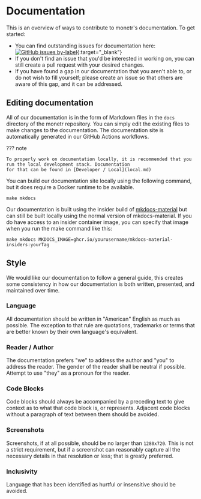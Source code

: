 # Documentation

This is an overview of ways to contribute to monetr's documentation. To get started:

- You can find outstanding issues for documentation
  here: [![GitHub issues by-label](https://img.shields.io/github/issues/monetr/monetr/documentation)](https://github.com/monetr/monetr/issues?q=is%3Aopen+is%3Aissue+label%3Adocumentation){:target="_blank"}
- If you don't find an issue that you'd be interested in working on, you can still create a pull request with your
  desired changes.
- If you have found a gap in our documentation that you aren't able to, or do not wish to fill yourself; please create
  an issue so that others are aware of this gap, and it can be addressed.

## Editing documentation

All of our documentation is in the form of Markdown files in the `docs` directory of the monetr repository. You can
simply edit the existing files to make changes to the documentation. The documentation site is automatically generated
in our GitHub Actions workflows.

??? note

    To properly work on documentation locally, it is recommended that you run the local development stack. Documentation
    for that can be found in [Developer / Local](local.md)

You can build our documentation site locally using the following command, but it does require a Docker runtime to be
available.

```shell title="Shell"
make mkdocs
```

Our documentation is built using the insider build of [mkdocs-material](https://github.com/squidfunk/mkdocs-material)
but can still be built locally using the normal version of mkdocs-material. If you do have access to an insider
container image, you can specify that image when you run the make command like this:

```shell title="Shell"
make mkdocs MKDOCS_IMAGE=ghcr.io/yourusername/mkdocs-material-insiders:yourTag
```

## Style

We would like our documentation to follow a general guide, this creates some consistency in how our documentation is
both written, presented, and maintained over time.

### Language

All documentation should be written in "American" English as much as possible. The exception to that rule are
quotations, trademarks or terms that are better known by their own language's equivalent.

### Reader / Author

The documentation prefers "we" to address the author and "you" to address the reader. The gender of the reader shall be
neutral if possible. Attempt to use "they" as a pronoun for the reader.

### Code Blocks

Code blocks should always be accompanied by a preceding text to give context as to what that code block is, or
represents. Adjacent code blocks without a paragraph of text between them should be avoided.

### Screenshots

Screenshots, if at all possible, should be no larger than `1280x720`. This is not a strict requirement, but if a
screenshot can reasonably capture all the necessary details in that resolution or less; that is greatly preferred.

### Inclusivity

Language that has been identified as hurtful or insensitive should be avoided.
